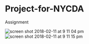 # Project-for-NYCDA
Assignment


![screen shot 2018-02-11 at 9 11 04 pm](https://user-images.githubusercontent.com/19642027/36081696-597b4194-0f70-11e8-8b44-4d76624a5760.png)
![screen shot 2018-02-11 at 9 11 15 pm](https://user-images.githubusercontent.com/19642027/36081697-5b54b6f8-0f70-11e8-9bba-6be51e7d5ff4.png)

